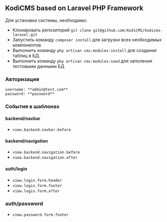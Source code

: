 ## KodiCMS based on Laravel PHP Framework

Для установки системы, необходимо:

 * Клонировать репозиторий `git clone git@github.com:KodiCMS/kodicms-laravel.git`
 * Запустить команду `composer install` для загрузки всех необходимых компонентов
 * Выполнить команду `php artisan cms:modules:install` для создания таблиц в БД.
 * Выполнить команду `php artisan cms:modules:seed` для заполения тестовыми данными БД

### Авторизация

	username: **admin@test.com**
	password: **password**

### События в шаблонах

#### backend/navbar
 * `view.backend.navbar.before`

#### backend/navigation
 * `view.backend.navigation.before`
 * `view.backend.navigation.after`

#### auth/login
 * `view.login.form.header`
 * `view.login.form.footer`
 * `view.login.form.after`

### auth/password
 * `view.password.form.footer`